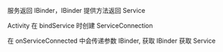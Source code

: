服务返回 IBinder，IBinder 提供方法返回 Service

Activity 在 bindService 时创建 ServiceConnection

在 onServiceConnected 中会传递参数 IBinder, 获取 IBinder 获取 Service
